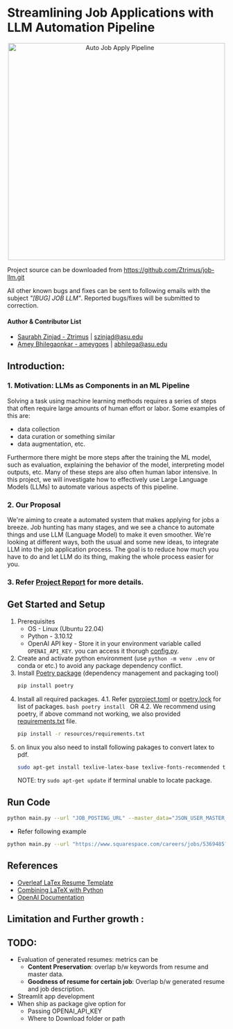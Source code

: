 # Streamlining Job Applications with LLM Automation Pipeline

<p align="center">
<!-- <img src="https://raw.githubusercontent.com/Ztrimus/job-llm/main/resources/auto_job_apply_workflow.png?token=GHSAT0AAAAAACHNE2LVFGFGEZTWLCOA5WOIZLRLEMA" alt="Auto Job Apply Pipeline" width="auto" height="500"> -->
  <img src="resources/auto_job_apply_workflow.png" alt="Auto Job Apply Pipeline" width="auto" height="500">
</p>

Project source can be downloaded from https://github.com/Ztrimus/job-llm.git

All other known bugs and fixes can be sent to following emails with the subject _"[BUG] JOB LLM"_. Reported bugs/fixes will be submitted to correction.

#### Author & Contributor List

-   [Saurabh Zinjad - Ztrimus](https://linkedin.com/in/saurabhzinjad) | szinjad@asu.edu
-   [Amey Bhilegaonkar - ameygoes](https://www.linkedin.com/in/amey-bhilegaonkar/) | abhilega@asu.edu

## Introduction:

### 1. Motivation: LLMs as Components in an ML Pipeline

Solving a task using machine learning methods requires a series of steps that often require large amounts of human effort or labor. Some examples of this are:

-   data collection
-   data curation or something similar
-   data augmentation, etc.

Furthermore there might be more steps after the training the ML model, such as evaluation, explaining the behavior of the model,
interpreting model outputs, etc. Many of these steps are also often human labor intensive. In this project, we will investigate how to effectively use Large Language Models (LLMs) to automate various aspects of this pipeline.

### 2. Our Proposal

We're aiming to create a automated system that makes applying for jobs a breeze. Job hunting has many stages, and we see a chance to automate things and use LLM (Language Model) to make it even smoother. We're looking at different ways, both the usual and some new ideas, to integrate LLM into the job application process. The goal is to reduce how much you have to do and let LLM do its thing, making the whole process easier for you.

### 3. Refer [Project Report](./resources/Project%20Report.pdf) for more details.

## Get Started and Setup

1. Prerequisites
    - OS - Linux (Ubuntu 22.04)
    - Python - 3.10.12
    - OpenAI API key - Store it in your environment variable called `OPENAI_API_KEY`. you can access it thorugh [config.py](./zlm/config.py).
2. Create and activate python environment (use `python -m venv .env` or conda or etc.) to avoid any package dependency conflict.
3. Install [Poetry package](https://python-poetry.org/docs/basic-usage/) (dependency management and packaging tool)
    ```bash
    pip install poetry
    ```
4. Install all required packages.
   4.1. Refer [pyproject.toml](pyproject.toml) or [poetry.lock](poetry.lock) for list of packages.
   `bash
poetry install
`
   OR
   4.2. We recommend using poetry, if above command not working, we also provided [requirements.txt](resources/requirements.txt) file.
    ```bash
    pip install -r resources/requirements.txt
    ```
5. on linux you also need to install following pakages to convert latex to pdf.
    ```bash
    sudo apt-get install texlive-latex-base texlive-fonts-recommended texlive-fonts-extra
    ```
    NOTE: try `sudo apt-get update` if terminal unable to locate package.

## Run Code

```bash
python main.py --url "JOB_POSTING_URL" --master_data="JSON_USER_MASTER_DATA"
```

-   Refer following example

```bash
python main.py --url "https://www.squarespace.com/careers/jobs/5369485?ref=Simplify" --master_data="master_data/user_profile.json"
```

## References

-   [Overleaf LaTex Resume Template](https://www.overleaf.com/latex/templates/jakes-resume-anonymous/cstpnrbkhndn)
-   [Combining LaTeX with Python](https://tug.org/tug2019/slides/slides-ziegenhagen-python.pdf)
-   [OpenAI Documentation](https://platform.openai.com/docs/api-reference/chat/create)

## Limitation and Further growth :

## TODO:

-   Evaluation of generated resumes: metrics can be
    -   **Content Preservation**: overlap b/w keywords from resume and master data.
    -   **Goodness of resume for certain job**: Overlap b/w generated resume and job description.
-   Streamlit app development
-   When ship as package give option for
    -   Passing OPENAI_API_KEY
    -   Where to Download folder or path
